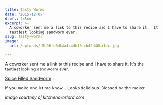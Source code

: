```yaml
---
title: Tasty Worms
date: '2015-12-05'
draft: false
excerpt: >-
  A coworker sent me a link to this recipe and I have to share it.  It's the
  tastiest looking sandworm ever.
slug: tasty-worms
image:
  url: /uploads/15b96fc0d84a4c44b13ecb42d40ba1dc.jpg

---
```



A coworker sent me a link to this recipe and I have to share it.  It's the tastiest looking sandworm ever.

[Spice Filled Sandworm](http://kitchenoverlord.com/2015/12/03/dune-week-spice-filled-sandworm/)

If you make one let me know... Looks delicious.  Blessed be the maker.

*image courtesy of kitchenoverlord.com*
